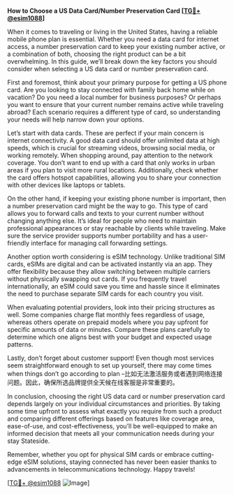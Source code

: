 **How to Choose a US Data Card/Number Preservation Card [[TG💪+ @esim1088](https://t.me/s/esim1088)]**

When it comes to traveling or living in the United States, having a reliable mobile phone plan is essential. Whether you need a data card for internet access, a number preservation card to keep your existing number active, or a combination of both, choosing the right product can be a bit overwhelming. In this guide, we’ll break down the key factors you should consider when selecting a US data card or number preservation card.

First and foremost, think about your primary purpose for getting a US phone card. Are you looking to stay connected with family back home while on vacation? Do you need a local number for business purposes? Or perhaps you want to ensure that your current number remains active while traveling abroad? Each scenario requires a different type of card, so understanding your needs will help narrow down your options.

Let’s start with data cards. These are perfect if your main concern is internet connectivity. A good data card should offer unlimited data at high speeds, which is crucial for streaming videos, browsing social media, or working remotely. When shopping around, pay attention to the network coverage. You don’t want to end up with a card that only works in urban areas if you plan to visit more rural locations. Additionally, check whether the card offers hotspot capabilities, allowing you to share your connection with other devices like laptops or tablets.

On the other hand, if keeping your existing phone number is important, then a number preservation card might be the way to go. This type of card allows you to forward calls and texts to your current number without changing anything else. It’s ideal for people who need to maintain professional appearances or stay reachable by clients while traveling. Make sure the service provider supports number portability and has a user-friendly interface for managing call forwarding settings.

Another option worth considering is eSIM technology. Unlike traditional SIM cards, eSIMs are digital and can be activated instantly via an app. They offer flexibility because they allow switching between multiple carriers without physically swapping out cards. If you frequently travel internationally, an eSIM could save you time and hassle since it eliminates the need to purchase separate SIM cards for each country you visit.

When evaluating potential providers, look into their pricing structures as well. Some companies charge flat monthly fees regardless of usage, whereas others operate on prepaid models where you pay upfront for specific amounts of data or minutes. Compare these plans carefully to determine which one aligns best with your budget and expected usage patterns.

Lastly, don’t forget about customer support! Even though most services seem straightforward enough to set up yourself, there may come times when things don’t go according to plan –比如无法激活服务或者遇到网络连接问题。因此，确保所选品牌提供全天候在线客服是非常重要的。

In conclusion, choosing the right US data card or number preservation card depends largely on your individual circumstances and priorities. By taking some time upfront to assess what exactly you require from such a product and comparing different offerings based on features like coverage area, ease-of-use, and cost-effectiveness, you’ll be well-equipped to make an informed decision that meets all your communication needs during your stay Stateside.

Remember, whether you opt for physical SIM cards or embrace cutting-edge eSIM solutions, staying connected has never been easier thanks to advancements in telecommunications technology. Happy travels!

[[TG💪+ @esim1088](https://t.me/s/esim1088) ![Image](https://i.postimg.cc/Y0z9fWf4/image.png)]